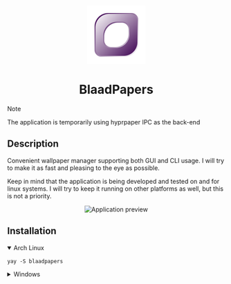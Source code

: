 <div align="center">
    <img src="resource/blaadpapers.svg" alt="BlaadPapersLogo" width="135"/>
    <h1>BlaadPapers</h1>
</div>

> [!NOTE]
> The application is temporarily using hyprpaper IPC as the back-end

## Description
Convenient wallpaper manager supporting both GUI and CLI usage. I will try to make it as fast and pleasing to the eye as possible.

Keep in mind that the application is being developed and tested on and for linux systems. I will try to keep it running on other platforms as well, but this is not a priority.

<div align="center">
    <img src="resource/preview.png" alt="Application preview">
</div>

## Installation
<details open>
    <summary>Arch Linux</summary>
    <pre><code class="language-bash">yay -S blaadpapers</code></pre>
</details>
<details>
    <summary>Windows</summary>
    <p>Expected after adding major features and implementing own wallpaper rendering.</p>
</details>
